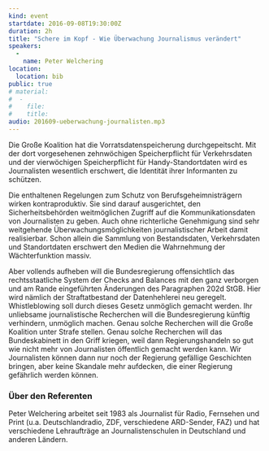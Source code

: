 ```yaml
---
kind: event
startdate: 2016-09-08T19:30:00Z
duration: 2h
title: "Schere im Kopf - Wie Überwachung Journalismus verändert"
speakers:
  -
    name: Peter Welchering
location:
  location: bib
public: true
# material:
#  -
#    file:
#    title:
audio: 201609-ueberwachung-journalisten.mp3
---
```

Die Große Koalition hat die Vorratsdatenspeicherung durchgepeitscht. Mit der dort vorgesehenen zehnwöchigen Speicherpflicht für Verkehrsdaten und der vierwöchigen Speicherpflicht für Handy-Standortdaten wird es Journalisten wesentlich erschwert, die Identität ihrer Informanten zu schützen.

Die enthaltenen Regelungen zum Schutz von Berufsgeheimnisträgern wirken kontraproduktiv. Sie sind darauf ausgerichtet, den Sicherheitsbehörden weitmöglichen Zugriff auf die Kommunikationsdaten von Journalisten zu geben. Auch ohne richterliche Genehmigung sind sehr weitgehende Überwachungsmöglichkeiten journalistischer Arbeit damit realisierbar. Schon allein die Sammlung von Bestandsdaten, Verkehrsdaten und Standortdaten erschwert den Medien die Wahrnehmung der Wächterfunktion massiv.

Aber vollends aufheben will die Bundesregierung offensichtlich das rechtsstaatliche System der Checks and Balances mit den ganz verborgen und am Rande eingeführten Änderungen des Paragraphen 202d StGB. Hier wird nämlich der Straftatbestand der Datenhehlerei neu geregelt. Whistleblowing soll durch dieses Gesetz unmöglich gemacht werden. Ihr unliebsame journalistische Recherchen will die Bundesregierung künftig verhindern, unmöglich machen. Genau solche Recherchen will die Große Koalition unter Strafe stellen. Genau solche Recherchen will das Bundeskabinett in den Griff kriegen, weil dann Regierungshandeln so gut wie nicht mehr von Journalisten öffentlich gemacht werden kann. Wir Journalisten können dann nur noch der Regierung gefällige Geschichten bringen, aber keine Skandale mehr aufdecken, die einer Regierung gefährlich werden können.

### Über den Referenten

Peter Welchering arbeitet seit 1983 als Journalist für Radio, Fernsehen und Print (u.a. Deutschlandradio, ZDF, verschiedene ARD-Sender, FAZ) und hat verschiedene Lehraufträge an Journalistenschulen in Deutschland und anderen Ländern.
